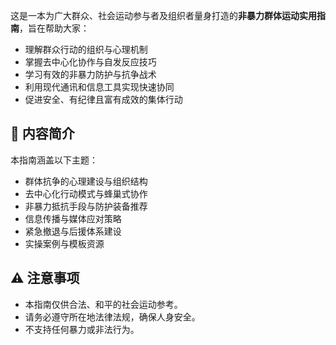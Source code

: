 

这是一本为广大群众、社会运动参与者及组织者量身打造的**非暴力群体运动实用指南**，旨在帮助大家：

* 理解群众行动的组织与心理机制
* 掌握去中心化协作与自发反应技巧
* 学习有效的非暴力防护与抗争战术
* 利用现代通讯和信息工具实现快速协同
* 促进安全、有纪律且富有成效的集体行动

## 📖 内容简介

本指南涵盖以下主题：

* 群体抗争的心理建设与组织结构
* 去中心化行动模式与蜂巢式协作
* 非暴力抵抗手段与防护装备推荐
* 信息传播与媒体应对策略
* 紧急撤退与后援体系建设
* 实操案例与模板资源


## ⚠️ 注意事项

* 本指南仅供合法、和平的社会运动参考。
* 请务必遵守所在地法律法规，确保人身安全。
* 不支持任何暴力或非法行为。


